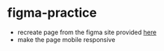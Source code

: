 # figma-practice
- recreate page from the figma site provided [here](https://www.figma.com/file/veD9RlwUT3RJaJbwLxqu16/E-Commerce-Website-Interface-Kit-%2B-Design-System-%5BCompletely-Free%5D-(Community)?type=design&node-id=0%3A1&t=Y78DVkUPkNSdYKGl-1)
- make the page mobile responsive
